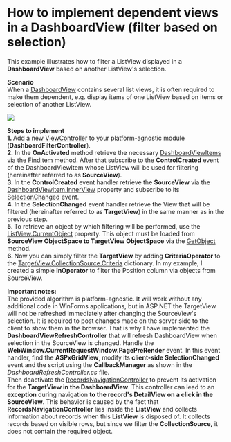 # How to implement dependent views in a DashboardView (filter based on selection)


<p>This example illustrates how to filter a ListView displayed in a <strong>DashboardView</strong> based on another ListView's selection.</p>
<p><strong>Scenario</strong><br /> When a <a href="http://documentation.devexpress.com/#xaf/clsDevExpressExpressAppDashboardViewtopic"><u>DashboardView</u></a> contains several list views, it is often required to make them dependent, e.g. display items of one ListView based on items or selection of another ListView.</p>
<p><img src="https://raw.githubusercontent.com/DevExpress-Examples/how-to-implement-dependent-views-in-a-dashboardview-filter-based-on-selection-e4916/15.1.3+/media/102b0bfd-189f-11e4-80b8-00155d624807.png"></p>
<p><strong>Steps to implement</strong><br /> <strong>1. </strong>Add a new <a href="http://documentation.devexpress.com/#Xaf/clsDevExpressExpressAppViewControllertopic"><u>ViewController</u></a> to your platform-agnostic module (<strong>DashboardFilterController</strong>).<br /> <strong>2.</strong> In the <strong>OnActivated</strong> method retrieve the necessary <a href="http://documentation.devexpress.com/#Xaf/clsDevExpressExpressAppEditorsDashboardViewItemtopic"><u>DashboardViewItems</u></a> via the <a href="http://documentation.devexpress.com/#Xaf/DevExpressExpressAppCompositeView_FindItemtopic"><u>FindItem</u></a> method. After that subscribe to the <strong>ControlCreated</strong> event of the DashboardViewItem whose ListView will be used for filtering (hereinafter referred to as <strong>SourceView</strong>).<br /> <strong>3. </strong>In the <strong>ControlCreated</strong> event handler retrieve the <strong>SourceView</strong> via the <a href="http://documentation.devexpress.com/#Xaf/DevExpressExpressAppEditorsDashboardViewItem_InnerViewtopic"><u>DashboardViewItem.InnerView</u></a> property and subscribe to its <a href="http://documentation.devexpress.com/#Xaf/DevExpressExpressAppView_SelectionChangedtopic"><u>SelectionChanged</u></a> event.<br /> <strong>4. </strong>In the <strong>SelectionChanged</strong> event handler retrieve the View that will be filtered (hereinafter referred to as <strong>TargetView</strong>) in the same manner as in the previous step.<br /> <strong>5. </strong>To retrieve an object by which filtering will be performed, use the <a href="http://documentation.devexpress.com/#Xaf/DevExpressExpressAppListView_CurrentObjecttopic"><u>ListView.CurrentObject</u></a> property. This object must be loaded from<strong> SourceView ObjectSpace to TargetView ObjectSpace</strong> via the <a href="http://documentation.devexpress.com/#Xaf/DevExpressExpressAppIObjectSpace_GetObjecttopic"><u>GetObject</u></a> method.<br /> <strong>6. </strong>Now you can simply filter the <strong>TargetView</strong> by adding <strong>CriteriaOperator</strong> to the <a href="http://documentation.devexpress.com/#Xaf/DevExpressExpressAppCollectionSourceBase_Criteriatopic"><u>TargetView.CollectionSource.Criteria</u></a> dictionary. In my example, I created a simple <strong>InOperator</strong> to filter the Position column via objects from SourceView.</p>
<p><strong>Important notes:<br /> </strong>The provided algorithm is platform-agnostic. It will work without any additional code in WinForms applications, but in ASP.NET the TargetView will not be refreshed immediately after changing the SourceView's selection. It is required to post changes made on the server side to the client to show them in the browser. That is why I have implemented the <strong>DashboardViewRefreshController</strong> that will refresh DashboardView when selection in the SourceView is changed. Handle the <strong>WebWindow.CurrentRequestWindow.PagePreRender</strong> event. In this event handler, find the <strong>ASPxGridView</strong>, modify its <strong>client-side SelectionChanged</strong> event and the script using the <strong>CallbackManager</strong> as shown in the <em>DashboardRefreshController.cs</em> file.<br /> Then deactivate the <a href="http://documentation.devexpress.com/#xaf/clsDevExpressExpressAppSystemModuleRecordsNavigationControllertopic"><u>RecordsNavigationController</u></a> to prevent its activation for the <strong>TargetView in the DashboardView</strong>. This controller can lead to an <strong>exception</strong> during navigation <strong>to the record's DetailView on a click in the SourceView</strong>. This behavior is caused by the fact that <strong>RecordsNavigationController</strong> lies inside the <strong>ListView </strong>and collects information about records when this <strong>ListView</strong> is disposed of. It collects records based on visible rows, but since we filter the <strong>CollectionSource,</strong> it does not contain the required object.</p>

<br/>


